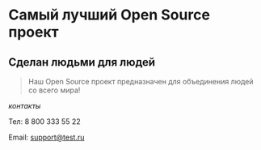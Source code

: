 # Самый лучший Open Source проект

## Сделан людьми для людей

> Наш Open Source проект предназначен для объединения людей со всего мира!

_контакты_

Тел: 8 800 333 55 22

Email: support@test.ru
